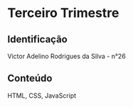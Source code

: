 # Terceiro Trimestre

## Identificação
Victor Adelino Rodrigues da Silva - n°26

## Conteúdo
HTML, CSS, JavaScript
